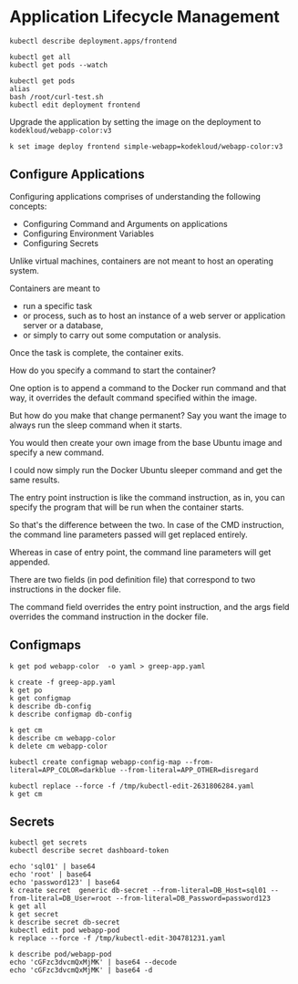 # Application Lifecycle Management

`kubectl describe deployment.apps/frontend`  


`kubectl get all`  
`kubectl get pods --watch`  

`kubectl get pods`  
`alias`  
`bash /root/curl-test.sh`  
`kubectl edit deployment frontend`  


Upgrade the application by setting the image on the deployment to `kodekloud/webapp-color:v3`   

`k set image deploy frontend simple-webapp=kodekloud/webapp-color:v3`  

## Configure Applications
Configuring applications comprises of understanding the following concepts:

- Configuring Command and Arguments on applications
- Configuring Environment Variables
- Configuring Secrets




Unlike virtual machines, containers are not meant to host an operating system.

Containers are meant to
- run a specific task
- or process, such as to host an instance of a web server or application server or a database,
- or simply to carry out some computation or analysis.


Once the task is complete, the container exits.


How do you specify a command to start the container?

One option is to append a command to the Docker run command
and that way, it overrides the default command specified
within the image.


But how do you make that change permanent?
Say you want the image to always run the sleep command
when it starts.

You would then create your own image
from the base Ubuntu image
and specify a new command.

I could now simply run the Docker Ubuntu sleeper command
and get the same results.


The entry point instruction is like the command instruction,
as in, you can specify the program
that will be run when the container starts.


So that's the difference between the two.
In case of the CMD instruction,
the command line parameters passed
will get replaced entirely.

Whereas in case of entry point,
the command line parameters will get appended.


There are two fields (in pod definition file) that correspond 
to two instructions in the docker file.

The command field overrides the entry point instruction,
and the args field overrides the command instruction
in the docker file.


## Configmaps
`k get pod webapp-color  -o yaml > greep-app.yaml`  

`k create -f greep-app.yaml `  
`k get po`  
`k get configmap`  
`k describe db-config`  
`k describe configmap db-config`  

`k get cm`  
`k describe cm webapp-color `  
`k delete cm webapp-color `  

`kubectl create configmap webapp-config-map --from-literal=APP_COLOR=darkblue --from-literal=APP_OTHER=disregard`  


`kubectl replace --force -f /tmp/kubectl-edit-2631806284.yaml`  
`k get cm`  

## Secrets
`kubectl get secrets`  
`kubectl describe secret dashboard-token`  

`echo 'sql01' | base64`  
`echo 'root' | base64`  
`echo 'password123' | base64`  
`k create secret  generic db-secret --from-literal=DB_Host=sql01 --from-literal=DB_User=root --from-literal=DB_Password=password123 `  
`k get all`  
`k get secret`  
`k describe secret db-secret`  
`kubectl edit pod webapp-pod`  
`k replace --force -f /tmp/kubectl-edit-304781231.yaml`  


`k describe pod/webapp-pod `  
`echo 'cGFzc3dvcmQxMjMK' | base64 --decode`  
`echo 'cGFzc3dvcmQxMjMK' | base64 -d`  